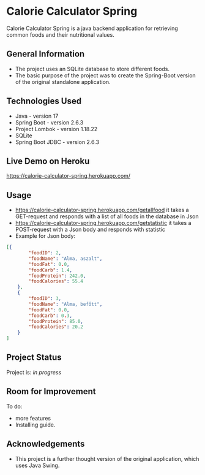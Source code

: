 # Calorie Calculator Spring
Calorie Calculator Spring is a java backend application for retrieving common foods and their nutritional values.

## General Information
- The project uses an SQLite database to store different foods.
- The basic purpose of the project was to create the Spring-Boot version of the original standalone application.

## Technologies Used
- Java - version 17
- Spring Boot - version 2.6.3
- Project Lombok - version 1.18.22
- SQLite
- Spring Boot JDBC - version 2.6.3

## Live Demo on Heroku

https://calorie-calculator-spring.herokuapp.com/

## Usage

- https://calorie-calculator-spring.herokuapp.com/getallfood
it takes a GET-request and responds with a list of all foods in the database in Json
- https://calorie-calculator-spring.herokuapp.com/getstatistic
it takes a POST-request with a Json body and responds with statistic
- Example for Json body:
```json
[{
		"foodID": 2,
		"foodName": "Alma, aszalt",
		"foodFat": 0.0,
		"foodCarb": 1.4,
		"foodProtein": 242.0,
		"foodCalories": 55.4
	},
	{
		"foodID": 3,
		"foodName": "Alma, befőtt",
		"foodFat": 0.0,
		"foodCarb": 0.3,
		"foodProtein": 85.0,
		"foodCalories": 20.2
	}
]
```

## Project Status
Project is: _in progress_

## Room for Improvement

To do:
- more features
- Installing guide.

## Acknowledgements
- This project is a further thought version of the original application, which uses Java Swing.

